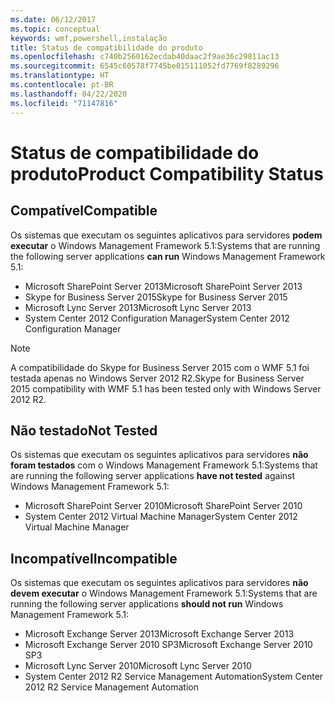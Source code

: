 ```yaml
---
ms.date: 06/12/2017
ms.topic: conceptual
keywords: wmf,powershell,instalação
title: Status de compatibilidade do produto
ms.openlocfilehash: c740b2560162ecdab40daac2f9ae36c29811ac13
ms.sourcegitcommit: 6545c60578f7745be015111052fd7769f8289296
ms.translationtype: HT
ms.contentlocale: pt-BR
ms.lasthandoff: 04/22/2020
ms.locfileid: "71147816"
---
```

# <a name="product-compatibility-status"></a><span data-ttu-id="fde95-103">Status de compatibilidade do produto</span><span class="sxs-lookup"><span data-stu-id="fde95-103">Product Compatibility Status</span></span>

## <a name="compatible"></a><span data-ttu-id="fde95-104">Compatível</span><span class="sxs-lookup"><span data-stu-id="fde95-104">Compatible</span></span>

<span data-ttu-id="fde95-105">Os sistemas que executam os seguintes aplicativos para servidores **podem executar** o Windows Management Framework 5.1:</span><span class="sxs-lookup"><span data-stu-id="fde95-105">Systems that are running the following server applications **can run** Windows Management Framework 5.1:</span></span>

- <span data-ttu-id="fde95-106">Microsoft SharePoint Server 2013</span><span class="sxs-lookup"><span data-stu-id="fde95-106">Microsoft SharePoint Server 2013</span></span>
- <span data-ttu-id="fde95-107">Skype for Business Server 2015</span><span class="sxs-lookup"><span data-stu-id="fde95-107">Skype for Business Server 2015</span></span>
- <span data-ttu-id="fde95-108">Microsoft Lync Server 2013</span><span class="sxs-lookup"><span data-stu-id="fde95-108">Microsoft Lync Server 2013</span></span>
- <span data-ttu-id="fde95-109">System Center 2012 Configuration Manager</span><span class="sxs-lookup"><span data-stu-id="fde95-109">System Center 2012 Configuration Manager</span></span>

> [!NOTE]
> <span data-ttu-id="fde95-110">A compatibilidade do Skype for Business Server 2015 com o WMF 5.1 foi testada apenas no Windows Server 2012 R2.</span><span class="sxs-lookup"><span data-stu-id="fde95-110">Skype for Business Server 2015 compatibility with WMF 5.1 has been tested only with Windows Server 2012 R2.</span></span>

## <a name="not-tested"></a><span data-ttu-id="fde95-111">Não testado</span><span class="sxs-lookup"><span data-stu-id="fde95-111">Not Tested</span></span>

<span data-ttu-id="fde95-112">Os sistemas que executam os seguintes aplicativos para servidores **não foram testados** com o Windows Management Framework 5.1:</span><span class="sxs-lookup"><span data-stu-id="fde95-112">Systems that are running the following server applications **have not tested** against Windows Management Framework 5.1:</span></span>

- <span data-ttu-id="fde95-113">Microsoft SharePoint Server 2010</span><span class="sxs-lookup"><span data-stu-id="fde95-113">Microsoft SharePoint Server 2010</span></span>
- <span data-ttu-id="fde95-114">System Center 2012 Virtual Machine Manager</span><span class="sxs-lookup"><span data-stu-id="fde95-114">System Center 2012 Virtual Machine Manager</span></span>

## <a name="incompatible"></a><span data-ttu-id="fde95-115">Incompatível</span><span class="sxs-lookup"><span data-stu-id="fde95-115">Incompatible</span></span>

<span data-ttu-id="fde95-116">Os sistemas que executam os seguintes aplicativos para servidores **não devem executar** o Windows Management Framework 5.1:</span><span class="sxs-lookup"><span data-stu-id="fde95-116">Systems that are running the following server applications **should not run** Windows Management Framework 5.1:</span></span>

- <span data-ttu-id="fde95-117">Microsoft Exchange Server 2013</span><span class="sxs-lookup"><span data-stu-id="fde95-117">Microsoft Exchange Server 2013</span></span>
- <span data-ttu-id="fde95-118">Microsoft Exchange Server 2010 SP3</span><span class="sxs-lookup"><span data-stu-id="fde95-118">Microsoft Exchange Server 2010 SP3</span></span>
- <span data-ttu-id="fde95-119">Microsoft Lync Server 2010</span><span class="sxs-lookup"><span data-stu-id="fde95-119">Microsoft Lync Server 2010</span></span>
- <span data-ttu-id="fde95-120">System Center 2012 R2 Service Management Automation</span><span class="sxs-lookup"><span data-stu-id="fde95-120">System Center 2012 R2 Service Management Automation</span></span>
